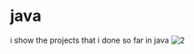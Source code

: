 # java
i show the projects that i done so far in java
![2](https://github.com/user-attachments/assets/8ca3c491-ff72-42ec-b806-bbc6ef32a817)
